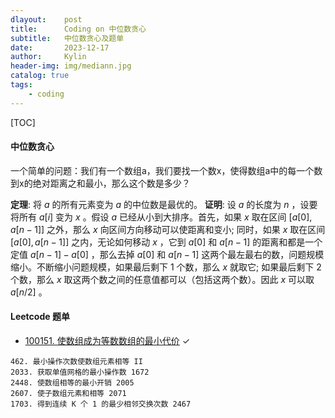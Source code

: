 ```yaml
---
dlayout:    post
title:      Coding on 中位数贪心
subtitle:   中位数贪心及题单
date:       2023-12-17
author:     Kylin
header-img: img/mediann.jpg
catalog: true
tags:
    - coding
---
```




[TOC]

#### 中位数贪心

一个简单的问题：我们有一个数组a，我们要找一个数x，使得数组a中的每一个数到x的绝对距离之和最小，那么这个数是多少？

**定理**: 将 $a$ 的所有元素变为 $a$ 的中位数是最优的。
**证明**: 设 $a$ 的长度为 $n$ ，设要将所有 $a[i]$ 变为 $x$ 。假设 $a$ 已经从小到大排序。首先，如果 $x$ 取在区间 $[a[0], a[n-1]]$ 之外，那么 $x$ 向区间方向移动可以使距离和变小; 同时，如果 $x$ 取在区间 $[a[0], a[n-1]]$ 之内，无论如何移动 $x$ ，它到 $a[0]$ 和 $a[n-1]$ 的距离和都是一个定值 $a[n-1]-a[0]$ ，那么去掉 $a[0]$ 和 $a[n-1]$ 这两个最左最右的数，问题规模缩小。不断缩小问题规模，如果最后剩下 1 个数，那么 $x$ 就取它; 如果最后剩下 2 个数，那么 $x$ 取这两个数之间的任意值都可以（包括这两个数）。因此 $x$ 可以取 $a[n / 2]$ 。





#### Leetcode 题单

- [100151. 使数组成为等数数组的最小代价](https://leetcode.cn/problems/minimum-cost-to-make-array-equalindromic/) ✓

```
462. 最小操作次数使数组元素相等 II
2033. 获取单值网格的最小操作数 1672
2448. 使数组相等的最小开销 2005
2607. 使子数组元素和相等 2071
1703. 得到连续 K 个 1 的最少相邻交换次数 2467
```





